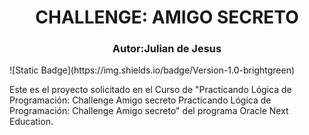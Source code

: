 <h1 align="center"> CHALLENGE: AMIGO SECRETO </h1>
<h3 align="center"> Autor:Julian de Jesus </h3>
![Static Badge](https://img.shields.io/badge/Version-1.0-brightgreen)

Este es el proyecto solicitado en el Curso de "Practicando Lógica de Programación: Challenge Amigo secreto Practicando Lógica de Programación: Challenge Amigo secreto" del programa Oracle Next Education.
